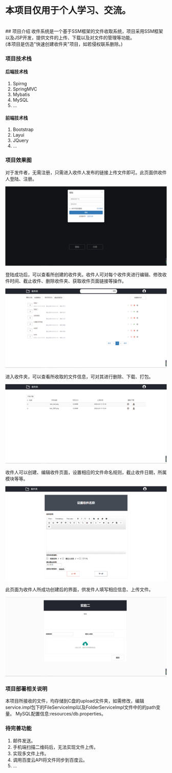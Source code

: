 # 本项目仅用于个人学习、交流。
<br/>
## 项目介绍
收件系统是一个基于SSM框架的文件收取系统，项目采用SSM框架以及JSP开发，提供文件的上传、下载以及对文件的管理等功能。
<br/>
(本项目是仿造"快速创建收件夹"项目，如若侵权联系删除。)

### 项目技术栈
#### 后端技术栈
1. Spirng
2. SpringMVC
3. Mybatis
4. MySQL
5. ...

#### 前端技术栈
1. Bootstrap
2. Layui
3. JQuery
4. ...

### 项目效果图
对于发件者，无需注册，只需进入收件人发布的链接上传文件即可。此页面供收件人登陆、注册。

![image](http://github.com/DjbBobo/ReceiveFilePro/raw/master/readme_images/1.png)

登陆成功后，可以查看所创建的收件夹。收件人可对每个收件夹进行编辑、修改收件时间、截止收件、删除收件夹、获取收件页面链接等操作。

![image](http://github.com/DjbBobo/ReceiveFilePro/raw/master/readme_images/2.png)

进入收件夹，可以查看所收取的文件信息，可对其进行删除、下载、打包。

![image](http://github.com/DjbBobo/ReceiveFilePro/raw/master/readme_images/3.png)

收件人可以创建、编辑收件页面，设置相应的文件命名规则，截止收件日期，所属模块等等。

![image](http://github.com/DjbBobo/ReceiveFilePro/raw/master/readme_images/4.png)

此页面为收件人所成功创建后的界面，供发件人填写相应信息、上传文件。

![image](http://github.com/DjbBobo/ReceiveFilePro/raw/master/readme_images/5.png)

### 项目部署相关说明
本项目所接收的文件，均存储到C盘的upload文件夹，如需修改，编辑service.impl包下的FileServiceImpl以及FolderServiceImpl文件中的的path变量。
MySQL配置信息:resources/db.properties。
### 待完善功能
1. 邮件发送。
2. 手机端扫描二维码后，无法实现文件上传。
3. 实现多文件上传。
4. 调用百度云API将文件同步到百度云。
5. ...





